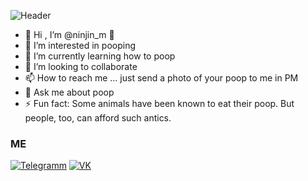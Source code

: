 
![Header](https://i.pinimg.com/originals/b5/04/dc/b504dc67d762fc77e5be7bf8a30dce2c.jpg)
- 👋 Hi , I’m @ninjin_m 👋
- 👀 I’m interested in pooping
- 🌱 I’m currently learning how to poop
- 💞️ I’m looking to collaborate 
- 📫 How to reach me ... just send a photo of your poop to me in PM
- 💬 Ask me about poop
- ⚡ Fun fact: Some animals have been known to eat their poop. But people, too, can afford such antics.

### ME
[![Telegramm](https://www.pngkit.com/png/full/207-2077391_telegram-logo-png.png)](https://t.me/ninjin_m)
[![VK](https://avatanplus.com/files/resources/mid/5a15aaad4030b15fe4a2b4cf.png)](https://vk.com/daniilgaraguliya)

<!--
**D-Ninjin/D-Ninjin** is a ✨ _special_ ✨ repository because its `README.md` (this file) appears on your GitHub profile.

Here are some ideas to get you started:

- 🔭 I’m currently working on ...
- 🌱 I’m currently learning ...
- 👯 I’m looking to collaborate on ...
- 🤔 I’m looking for help with ...
- 💬 Ask me about ...
- 📫 How to reach me: ...
- 😄 Pronouns: ...
- ⚡ Fun fact: ...
-->
